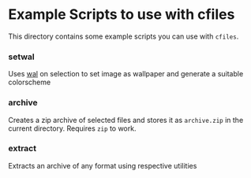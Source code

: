 # Example Scripts to use with cfiles
This directory contains some example scripts you can use with `cfiles`.

### setwal
Uses [wal](https://github.com/dylanaraps/pywal) on selection to set image as wallpaper and generate a suitable colorscheme

### archive
Creates a zip archive of selected files and stores it as `archive.zip` in the current directory. Requires `zip` to work.

### extract
Extracts an archive of any format using respective utilities

